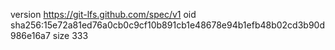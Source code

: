 version https://git-lfs.github.com/spec/v1
oid sha256:15e72a81ed76a0cb0c9cf10b891cb1e48678e94b1efb48b02cd3b90d986e16a7
size 333
